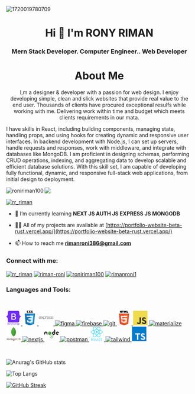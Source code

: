 
 ![1720019780709](https://github.com/user-attachments/assets/23f2b2d0-46ca-4d6f-939a-17283fef28e4)

 
<h1 align="center">Hi 👋 I'm RONY RIMAN</h1>
<h3 align="center">Mern Stack Developer. Computer Engineer.. Web Developer</h3>
<h1 align="center">About Me</h1>
<p align="center">I,m a designer & developer with a passion for web design. I enjoy developing simple, clean and slick websites that provide real value to the end user. Thousands of clients have procured exceptional resulfs while working with me. Delivering work within time and budget which meets clients requirements in our mata.

I have skills in React, including building components, managing state, handling props, and using hooks for creating dynamic and responsive user interfaces. In backend development with Node.js, I can set up servers, handle requests and responses, work with middleware, and integrate with databases like MongoDB. I am proficient in designing schemas, performing CRUD operations, indexing, and aggregating data to develop scalable and efficient database solutions. With this skill set, I am capable of developing fully functional, dynamic, and responsive full-stack web applications, from initial design to deployment.</p>
 
 <img align="right" width="400" src="https://camo.githubusercontent.com/87af9a9fec730c94fc8b08eb21fa5ef6ab7831a67ba17bf8cc76696f6e4be1ef/68747470733a2f2f63646e2e6472696262626c652e636f6d2f75736572732f313138373833362f73637265656e73686f74732f363533393432392f70726f6772616d65722e676966" />

<p align="left"> <img src="https://komarev.com/ghpvc/?username=roniriman100&label=Profile%20views&color=0e75b6&style=flat" alt="roniriman100" /> </p>

<p align="left"> <a href="https://twitter.com/rr_riman" target="blank"><img src="https://img.shields.io/twitter/follow/rr_riman?logo=twitter&style=for-the-badge" alt="rr_riman" /></a> </p>

- 🌱 I’m currently learning **NEXT JS AUTH JS EXPRESS JS MONGODB**

- 👨‍💻 All of my projects are available at [https://portfolio-website-beta-rust.vercel.app/](https://portfolio-website-beta-rust.vercel.app/)

- 📫 How to reach me **rimanroni386@gmail.com**

<h3 align="left">Connect with me:</h3>
<p align="left">
 
<a href="https://twitter.com/rr_riman" target="blank"><img align="center" src="https://raw.githubusercontent.com/rahuldkjain/github-profile-readme-generator/master/src/images/icons/Social/twitter.svg" alt="rr_riman" height="30" width="40" /></a>
 <a href="https://linkedin.com/in/riman-roni" target="blank"><img align="center" src="https://raw.githubusercontent.com/rahuldkjain/github-profile-readme-generator/master/src/images/icons/Social/linked-in-alt.svg" alt="riman-roni" height="30" width="40" /></a>
<a href="https://fb.com/roniriman100" target="blank"><img align="center" src="https://raw.githubusercontent.com/rahuldkjain/github-profile-readme-generator/master/src/images/icons/Social/facebook.svg" alt="roniriman100" height="30" width="40" /></a>
<a href="https://instagram.com/rimanroni1" target="blank"><img align="center" src="https://raw.githubusercontent.com/rahuldkjain/github-profile-readme-generator/master/src/images/icons/Social/instagram.svg" alt="rimanroni1" height="30" width="40" /></a>
</p>

<h3 align="left">Languages and Tools:</h3>
</br>
<p align="left"> <a href="https://getbootstrap.com" target="_blank" rel="noreferrer"> <img src="https://raw.githubusercontent.com/devicons/devicon/master/icons/bootstrap/bootstrap-plain-wordmark.svg" alt="bootstrap" width="40" height="40"/> </a> <a href="https://www.w3schools.com/css/" target="_blank" rel="noreferrer"> <img src="https://raw.githubusercontent.com/devicons/devicon/master/icons/css3/css3-original-wordmark.svg" alt="css3" width="40" height="40"/> </a> <a href="https://expressjs.com" target="_blank" rel="noreferrer"> <img src="https://raw.githubusercontent.com/devicons/devicon/master/icons/express/express-original-wordmark.svg" alt="express" width="40" height="40"/> </a> <a href="https://www.figma.com/" target="_blank" rel="noreferrer"> <img src="https://www.vectorlogo.zone/logos/figma/figma-icon.svg" alt="figma" width="40" height="40"/> </a> <a href="https://firebase.google.com/" target="_blank" rel="noreferrer"> <img src="https://www.vectorlogo.zone/logos/firebase/firebase-icon.svg" alt="firebase" width="40" height="40"/> </a> <a href="https://git-scm.com/" target="_blank" rel="noreferrer"> <img src="https://www.vectorlogo.zone/logos/git-scm/git-scm-icon.svg" alt="git" width="40" height="40"/> </a> <a href="https://www.w3.org/html/" target="_blank" rel="noreferrer"> <img src="https://raw.githubusercontent.com/devicons/devicon/master/icons/html5/html5-original-wordmark.svg" alt="html5" width="40" height="40"/> </a> <a href="https://developer.mozilla.org/en-US/docs/Web/JavaScript" target="_blank" rel="noreferrer"> <img src="https://raw.githubusercontent.com/devicons/devicon/master/icons/javascript/javascript-original.svg" alt="javascript" width="40" height="40"/> </a> <a href="https://materializecss.com/" target="_blank" rel="noreferrer"> <img src="https://raw.githubusercontent.com/prplx/svg-logos/5585531d45d294869c4eaab4d7cf2e9c167710a9/svg/materialize.svg" alt="materialize" width="40" height="40"/> </a> <a href="https://www.mongodb.com/" target="_blank" rel="noreferrer"> <img src="https://raw.githubusercontent.com/devicons/devicon/master/icons/mongodb/mongodb-original-wordmark.svg" alt="mongodb" width="40" height="40"/> </a> <a href="https://nextjs.org/" target="_blank" rel="noreferrer"> <img src="https://cdn.worldvectorlogo.com/logos/nextjs-2.svg" alt="nextjs" width="40" height="40"/> </a> <a href="https://nodejs.org" target="_blank" rel="noreferrer"> <img src="https://raw.githubusercontent.com/devicons/devicon/master/icons/nodejs/nodejs-original-wordmark.svg" alt="nodejs" width="40" height="40"/> </a> <a href="https://postman.com" target="_blank" rel="noreferrer"> <img src="https://www.vectorlogo.zone/logos/getpostman/getpostman-icon.svg" alt="postman" width="40" height="40"/> </a> <a href="https://reactjs.org/" target="_blank" rel="noreferrer"> <img src="https://raw.githubusercontent.com/devicons/devicon/master/icons/react/react-original-wordmark.svg" alt="react" width="40" height="40"/> </a> <a href="https://tailwindcss.com/" target="_blank" rel="noreferrer"> <img src="https://www.vectorlogo.zone/logos/tailwindcss/tailwindcss-icon.svg" alt="tailwind" width="40" height="40"/> </a> <a href="https://www.typescriptlang.org/" target="_blank" rel="noreferrer"> <img src="https://raw.githubusercontent.com/devicons/devicon/master/icons/typescript/typescript-original.svg" alt="typescript" width="40" height="40"/></a> </p></br>


![Anurag's GitHub stats](https://github-readme-stats.vercel.app/api?username=rimanroni&show_icons=true&theme=radical)  

![Top Langs](https://github-readme-stats.vercel.app/api/top-langs/?username=rimanroni&layout=compact)
<p></p>
<a align="left" href="https://git.io/streak-stats"><img src="https://github-readme-streak-stats.herokuapp.com?user=rimanroni&hide_border=true&type=png" alt="GitHub Streak" /></a>



